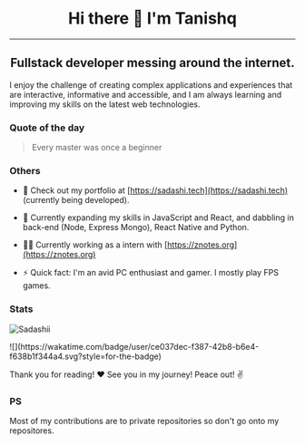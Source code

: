 <h1 align='center'>Hi there 👋 I'm Tanishq</h1>
<hr>
<h2 align='center'>Fullstack developer messing around the internet.</h2>
I enjoy the challenge of creating complex applications and experiences that are interactive, informative and accessible, and I am always learning and improving my skills on the latest web technologies.


### Quote of the day
> Every master was once a beginner

### Others
- 👨 Check out my portfolio at [https://sadashi.tech](https://sadashi.tech) (currently being developed).

- 🌱 Currently expanding my skills in JavaScript and React, and dabbling in back-end (Node, Express Mongo), React Native and Python.

- 👨‍💻 Currently working as a intern with [https://znotes.org](https://znotes.org)

- ⚡ Quick fact: I'm an avid PC enthusiast and gamer. I mostly play FPS games.

### Stats
<p><img src="https://github-readme-stats.vercel.app/api?username=Sadashii&show_icons=true&locale=en&theme=prussian&count_private=true" alt="Sadashii" /></p>
![](https://wakatime.com/badge/user/ce037dec-f387-42b8-b6e4-f638b1f344a4.svg?style=for-the-badge)


<p align='left'>Thank you for reading! ❤️ See you in my journey! Peace out! ✌️</p>


### PS
Most of my contributions are to private repositories so don't go onto my repositores.
